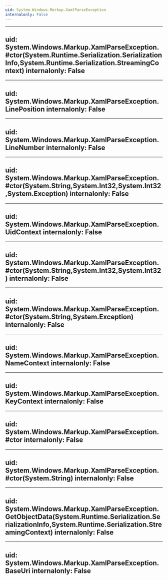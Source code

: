 ```yaml
---
uid: System.Windows.Markup.XamlParseException
internalonly: False
---
```


---
uid: System.Windows.Markup.XamlParseException.#ctor(System.Runtime.Serialization.SerializationInfo,System.Runtime.Serialization.StreamingContext)
internalonly: False
---

---
uid: System.Windows.Markup.XamlParseException.LinePosition
internalonly: False
---

---
uid: System.Windows.Markup.XamlParseException.LineNumber
internalonly: False
---

---
uid: System.Windows.Markup.XamlParseException.#ctor(System.String,System.Int32,System.Int32,System.Exception)
internalonly: False
---

---
uid: System.Windows.Markup.XamlParseException.UidContext
internalonly: False
---

---
uid: System.Windows.Markup.XamlParseException.#ctor(System.String,System.Int32,System.Int32)
internalonly: False
---

---
uid: System.Windows.Markup.XamlParseException.#ctor(System.String,System.Exception)
internalonly: False
---

---
uid: System.Windows.Markup.XamlParseException.NameContext
internalonly: False
---

---
uid: System.Windows.Markup.XamlParseException.KeyContext
internalonly: False
---

---
uid: System.Windows.Markup.XamlParseException.#ctor
internalonly: False
---

---
uid: System.Windows.Markup.XamlParseException.#ctor(System.String)
internalonly: False
---

---
uid: System.Windows.Markup.XamlParseException.GetObjectData(System.Runtime.Serialization.SerializationInfo,System.Runtime.Serialization.StreamingContext)
internalonly: False
---

---
uid: System.Windows.Markup.XamlParseException.BaseUri
internalonly: False
---

